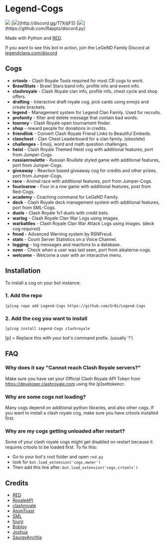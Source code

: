 # Legend-Cogs
<img src="https://imgur.com/fw6Mmwl.png">
[<img src="https://discordapp.com/api/guilds/374596069989810176/widget.png?style=shield">](http://discord.gg/T7XdjFS) [<img src="https://img.shields.io/badge/discord-py-blue.svg">](https://github.com/Rapptz/discord.py)

Made with Python and [RED](https://github.com/Cog-Creators/Red-DiscordBot).

If you want to see this bot in action, join the LeGeND Family Discord at [legendclans.com/discord](http://discord.gg/T7XdjFS)


## Cogs

 * **crtools** - Clash Royale Tools required for most CR cogs to work.
 * **BrawlStats** - Brawl Stars band info, profile info and event info.
 * **clashroyale** - Clash Royale clan info, profile info, chest cycle and shop offers.
 * **drafting** - Interactive draft royale cog, pick cards using emojis and create brackets.
 * **legend** - Management system for Legend Clan Family. Used for recruits.
 * **profanity** - filter and delete message that contain bad words.
 * **tourney** - Clash Royale open tournament finder.
 * **shop** - reward people for donations in credits.
 * **friendlink** - Convert Clash Royale Friend Links to Beautiful Embeds.
 * **clanchest** - Clan Chest Leaderboard for a clan family. (obsolete)
 * **challenges** - Emoji, word and math question challenges.
 * **heist** - Clash Royale Themed Heist cog with additional features, port from Jumper-Cogs.
 * **russianroulette** - Russian Roullete styled game with additional features, port from Jumper-Cogs.
 * **giveaway** - Reaction based giveaway cog for credits and other prizes, port from Jumper-Cogs.
 * **race** - Animal race with additional features, port from Jumper-Cogs.
 * **fourinarow** - Four in a row game with additional features, post from Red-Cogs.
 * **academy** - Coaching command for LeGeND Family.
 * **deck** - Clash Royale deck management system with additional features, port from SML-Cogs.
 * **duels** - Clash Royale 1v1 duels with credit bets.
 * **warlog** - Clash Royale Clan War Logs using images.
 * **warbattles** - Clash Royale Clan War Attack Logs using images. (deck cog required)
 * **fmod** - Advanced Warning system by RSNFreud.
 * **stats** - Count Server Statistics on a Voice Channel.
 * **logging** - log messages and reactions to a database.
 * **seen** - Check when a user was last seen, port from aikaterna-cogs.
 * **welcome** - Welcome a user with an interactive menu.


## Installation

To install a cog on your bot instance:

### 1. Add the repo

`[p]cog repo add Legend-Cogs https://github.com/Gr8z/Legend-Cogs`

### 2. Add the cog you want to install

`[p]cog install Legend-Cogs clashroyale`

[p] = Replace this with your bot's command prefix. (usually '!')


## FAQ

### Why does it say "Cannot reach Clash Royale servers?"

Make sure you have set your Official Clash Royale API Token from https://developer.clashroyale.com using the [p]settokencr.

### Why are some cogs not loading?

Many cogs depend on additional python libraries, and also other cogs. If you want to install a clash royale cog, make sure you have crtools installed first.

### Why are my cogs getting unloaded after restart?

Some of your clash royale cogs might get disabled on restart because it requires crtools to be loaded first. To fix this:

* Go to your bot's root folder and open `red.py`
* look for ``bot.load_extension('cogs.owner')``
* Then add this line after: ``bot.load_extension('cogs.crtools')``



## Credits

* [RED](https://github.com/Cog-Creators/Red-DiscordBot)
* [RoyaleAPI](https://github.com/royaleapi)
* [clashroyale](https://github.com/cgrok/clashroyale)
* [AtomToast](https://github.com/AtomToast)
* [SML](https://github.com/smlbiobot)
* [fourjr](https://github.com/fourjr)
* [Bobloy](https://github.com/bobloy)
* [Joshua](https://github.com/yeongjoshua)
* [SauravAnchlia](https://github.com/SauravAnchlia)